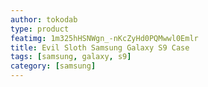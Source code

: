 ```yaml
---
author: tokodab
type: product
featimg: 1m325hHSNWgn_-nKcZyHd0PQMwwl0Emlr
title: Evil Sloth Samsung Galaxy S9 Case
tags: [samsung, galaxy, s9]
category: [samsung]
---
```

